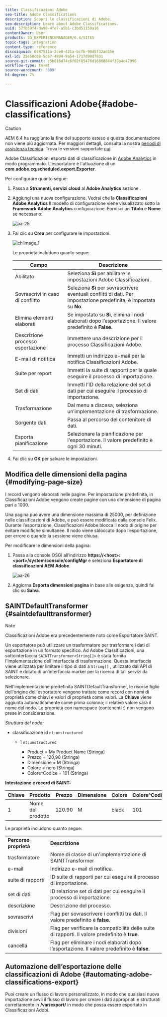```yaml
---
title: Classificazioni Adobe
seo-title: Adobe Classifications
description: Scopri le classificazioni di Adobe.
seo-description: Learn about Adobe Classifications.
uuid: 57fb59f4-da90-4fe7-a5b1-c3bd51159a16
contentOwner: User
products: SG_EXPERIENCEMANAGER/6.4/SITES
topic-tags: integration
content-type: reference
discoiquuid: 6787511a-2ce0-421a-bcfb-90d5f32ad35e
exl-id: 25e58c68-5c67-4894-9a54-1717d90d7831
source-git-commit: c5b816d74c6f02f85476d16868844f39b4c47996
workflow-type: tm+mt
source-wordcount: '609'
ht-degree: 7%

---
```


# Classificazioni Adobe{#adobe-classifications}

>[!CAUTION]
>
>AEM 6.4 ha raggiunto la fine del supporto esteso e questa documentazione non viene più aggiornata. Per maggiori dettagli, consulta la nostra [periodi di assistenza tecnica](https://helpx.adobe.com/it/support/programs/eol-matrix.html). Trova le versioni supportate [qui](https://experienceleague.adobe.com/docs/).

Adobe Classificazioni esporta dati di classificazione in [Adobe Analytics](/help/sites-administering/adobeanalytics.md) in modo programmato. L&#39;esportatore è l&#39;attuazione di un **com.adobe.cq.scheduled.export.Exporter**.

Per configurare quanto segue:

1. Passa a **Strumenti, servizi cloud** al **Adobe Analytics** sezione .
1. Aggiungi una nuova configurazione. Vedrai che la **Classificazioni Adobe Analytics** Il modello di configurazione viene visualizzato sotto la **Framework Adobe Analytics** configurazione. Fornisci un **Titolo** e **Nome** se necessario:

   ![aa-25](assets/aa-25.png)

1. Fai clic su **Crea** per configurare le impostazioni.

   ![chlimage_1](assets/chlimage_1.png)

   Le proprietà includono quanto segue:

   | **Campo** | **Descrizione** |
   |---|---|
   | Abilitato | Seleziona **Sì** per abilitare le impostazioni Adobe Classificazioni . |
   | Sovrascrivi in caso di conflitto | Seleziona **Sì** per sovrascrivere eventuali conflitti di dati. Per impostazione predefinita, è impostata su **No**. |
   | Elimina elementi elaborati | Se impostato su **Sì**, elimina i nodi elaborati dopo l’esportazione. Il valore predefinito è **False**. |
   | Descrizione processo esportazione | Immettere una descrizione per il processo Classificazioni Adobe. |
   | E-mail di notifica | Immetti un indirizzo e-mail per la notifica Classificazioni Adobe. |
   | Suite per report | Immetti la suite di rapporti per la quale eseguire il processo di importazione. |
   | Set di dati | Immetti l’ID della relazione del set di dati per cui eseguire il processo di importazione. |
   | Trasformazione | Dal menu a discesa, seleziona un’implementazione di trasformazione. |
   | Sorgente dati | Passa al percorso del contenitore di dati. |
   | Esporta pianificazione | Selezionare la pianificazione per l&#39;esportazione. Il valore predefinito è ogni 30 minuti. |

1. Fai clic su **OK** per salvare le impostazioni.

## Modifica delle dimensioni della pagina {#modifying-page-size}

I record vengono elaborati nelle pagine. Per impostazione predefinita, in Classificazioni Adobe vengono create pagine con una dimensione di pagina pari a 1000.

Una pagina può avere una dimensione massima di 25000, per definizione nelle classificazioni di Adobe, e può essere modificata dalla console Felix. Durante l’esportazione, Classificazioni Adobe blocca il nodo di origine per evitare modifiche simultanee. Il nodo viene sbloccato dopo l’esportazione, per errore o quando la sessione viene chiusa.

Per modificare le dimensioni della pagina:

1. Passa alla console OSGI all’indirizzo **https://&lt;host>:&lt;port>/system/console/configMgr** e seleziona **Esportatore di classificazioni AEM Adobe**.

   ![aa-26](assets/aa-26.png)

1. Aggiorna **Esporta dimensioni pagina** in base alle esigenze, quindi fai clic su **Salva**.

## SAINTDefaultTransformer {#saintdefaulttransformer}

>[!NOTE]
>
>Classificazioni Adobe era precedentemente noto come Esportatore SAINT.

Un esportatore può utilizzare un trasformatore per trasformare i dati di esportazione in un formato specifico. Ad Adobe Classificazioni, una sottointerfaccia `SAINTTransformer<String[]>` è stata fornita l&#39;implementazione dell&#39;interfaccia di trasformazione. Questa interfaccia viene utilizzata per limitare il tipo di dati a `String[]` , utilizzato dall’API di SAINT e dotato di un’interfaccia marker per la ricerca di tali servizi da selezionare.

Nell&#39;implementazione predefinita SAINTDefaultTransformer, le risorse figlio dell&#39;origine dell&#39;esportatore vengono trattate come record con nomi di proprietà come chiavi e valori di proprietà come valori. La **Chiave** viene aggiunta automaticamente come prima colonna; il relativo valore sarà il nome del nodo. Le proprietà con namespace (contenenti :) non vengono prese in considerazione.

*Struttura del nodo:*

* classificazione id `nt:unstructured`

   * 1 `nt:unstructured`

      * Product = My Product Name (Stringa)
      * Prezzo = 120,90 (Stringa)
      * Dimensione = M (Stringa)
      * Colore = nero (Stringa)
      * Colore^Codice = 101 (Stringa)

**Intestazione e record di SAINT:**

| **Chiave** | **Prodotto** | **Prezzo** | **Dimensione** | **Colore** | **Colore^Codice** |
|---|---|---|---|---|---|
| 1 | Nome del prodotto | 120.90 | M | black | 101 |

Le proprietà includono quanto segue:

<table> 
 <tbody> 
  <tr> 
   <td><strong>Percorso proprietà</strong></td> 
   <td><strong>Descrizione</strong></td> 
  </tr> 
  <tr> 
   <td>trasformatore</td> 
   <td>Nome di classe di un'implementazione di SAINTTransformer</td> 
  </tr> 
  <tr> 
   <td>e-mail</td> 
   <td>Indirizzo e-mail di notifica.</td> 
  </tr> 
  <tr> 
   <td>suite di rapporti</td> 
   <td>ID suite di rapporti per cui eseguire il processo di importazione. </td> 
  </tr> 
  <tr> 
   <td>set di dati</td> 
   <td>ID relazione set di dati per cui eseguire il processo di importazione. </td> 
  </tr> 
  <tr> 
   <td>descrizione</td> 
   <td>Descrizione del processo. <br /> </td> 
  </tr> 
  <tr> 
   <td>sovrascrivi</td> 
   <td>Flag per sovrascrivere i conflitti tra dati. Il valore predefinito è <strong>false</strong>.</td> 
  </tr> 
  <tr> 
   <td>divisioni</td> 
   <td>Flag per verificare la compatibilità delle suite di rapporti. Il valore predefinito è <strong>true</strong>.</td> 
  </tr> 
  <tr> 
   <td>cancella</td> 
   <td>Flag per eliminare i nodi elaborati dopo l’esportazione. Il valore predefinito è <strong>false</strong>.</td> 
  </tr> 
 </tbody> 
</table>

## Automazione dell’esportazione delle classificazioni di Adobe {#automating-adobe-classifications-export}

Puoi creare un flusso di lavoro personalizzato, in modo che qualsiasi nuova importazione avvii il flusso di lavoro per creare i dati appropriati e strutturati correttamente in **/var/export/** in modo che possa essere esportato in Classificazioni Adobi.
